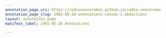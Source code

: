 ```yaml
---
annotation_page_uri: https://radiovenceremos.github.io/radio-venceremos-english/annotations/1981-05-20-annotations-canvas-1-abductions.json
annotation_page_slug: 1981-05-20-annotations-canvas-1-abductions
layout: annotation_page
manifest_label: 1981-05-20 Annotations

---
```

